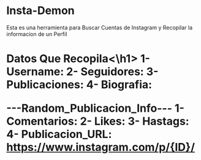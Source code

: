 # Insta-Demon
Esta es una herramienta para Buscar Cuentas de Instagram y Recopilar la informacion de un Perfil

<h1>Datos Que Recopila<\h1>
1- Username:
2- Seguidores: 
3- Publicaciones: 
4- Biografia: 

---Random_Publicacion_Info---
1- Comentarios: 
2- Likes:
3- Hastags: 
4- Publicacion_URL: https://www.instagram.com/p/{ID}/
